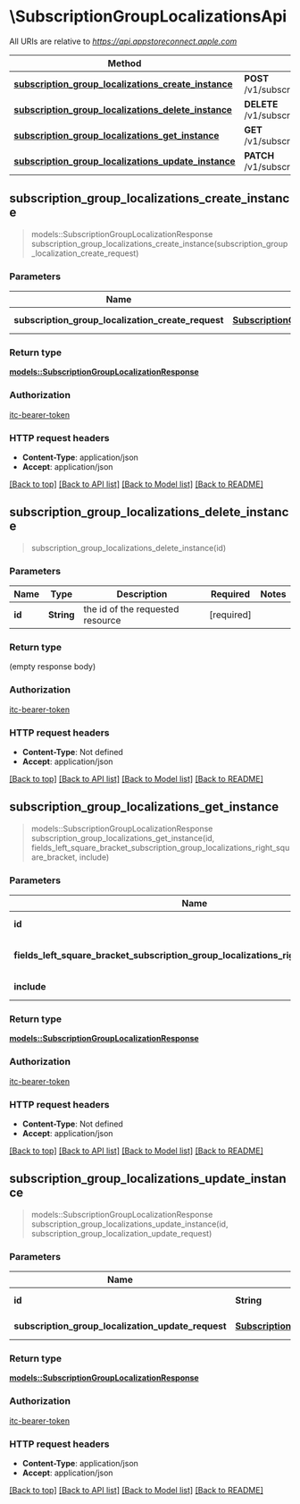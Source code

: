 # \SubscriptionGroupLocalizationsApi

All URIs are relative to *https://api.appstoreconnect.apple.com*

Method | HTTP request | Description
------------- | ------------- | -------------
[**subscription_group_localizations_create_instance**](SubscriptionGroupLocalizationsApi.md#subscription_group_localizations_create_instance) | **POST** /v1/subscriptionGroupLocalizations | 
[**subscription_group_localizations_delete_instance**](SubscriptionGroupLocalizationsApi.md#subscription_group_localizations_delete_instance) | **DELETE** /v1/subscriptionGroupLocalizations/{id} | 
[**subscription_group_localizations_get_instance**](SubscriptionGroupLocalizationsApi.md#subscription_group_localizations_get_instance) | **GET** /v1/subscriptionGroupLocalizations/{id} | 
[**subscription_group_localizations_update_instance**](SubscriptionGroupLocalizationsApi.md#subscription_group_localizations_update_instance) | **PATCH** /v1/subscriptionGroupLocalizations/{id} | 



## subscription_group_localizations_create_instance

> models::SubscriptionGroupLocalizationResponse subscription_group_localizations_create_instance(subscription_group_localization_create_request)


### Parameters


Name | Type | Description  | Required | Notes
------------- | ------------- | ------------- | ------------- | -------------
**subscription_group_localization_create_request** | [**SubscriptionGroupLocalizationCreateRequest**](SubscriptionGroupLocalizationCreateRequest.md) | SubscriptionGroupLocalization representation | [required] |

### Return type

[**models::SubscriptionGroupLocalizationResponse**](SubscriptionGroupLocalizationResponse.md)

### Authorization

[itc-bearer-token](../README.md#itc-bearer-token)

### HTTP request headers

- **Content-Type**: application/json
- **Accept**: application/json

[[Back to top]](#) [[Back to API list]](../README.md#documentation-for-api-endpoints) [[Back to Model list]](../README.md#documentation-for-models) [[Back to README]](../README.md)


## subscription_group_localizations_delete_instance

> subscription_group_localizations_delete_instance(id)


### Parameters


Name | Type | Description  | Required | Notes
------------- | ------------- | ------------- | ------------- | -------------
**id** | **String** | the id of the requested resource | [required] |

### Return type

 (empty response body)

### Authorization

[itc-bearer-token](../README.md#itc-bearer-token)

### HTTP request headers

- **Content-Type**: Not defined
- **Accept**: application/json

[[Back to top]](#) [[Back to API list]](../README.md#documentation-for-api-endpoints) [[Back to Model list]](../README.md#documentation-for-models) [[Back to README]](../README.md)


## subscription_group_localizations_get_instance

> models::SubscriptionGroupLocalizationResponse subscription_group_localizations_get_instance(id, fields_left_square_bracket_subscription_group_localizations_right_square_bracket, include)


### Parameters


Name | Type | Description  | Required | Notes
------------- | ------------- | ------------- | ------------- | -------------
**id** | **String** | the id of the requested resource | [required] |
**fields_left_square_bracket_subscription_group_localizations_right_square_bracket** | Option<[**Vec<String>**](String.md)> | the fields to include for returned resources of type subscriptionGroupLocalizations |  |
**include** | Option<[**Vec<String>**](String.md)> | comma-separated list of relationships to include |  |

### Return type

[**models::SubscriptionGroupLocalizationResponse**](SubscriptionGroupLocalizationResponse.md)

### Authorization

[itc-bearer-token](../README.md#itc-bearer-token)

### HTTP request headers

- **Content-Type**: Not defined
- **Accept**: application/json

[[Back to top]](#) [[Back to API list]](../README.md#documentation-for-api-endpoints) [[Back to Model list]](../README.md#documentation-for-models) [[Back to README]](../README.md)


## subscription_group_localizations_update_instance

> models::SubscriptionGroupLocalizationResponse subscription_group_localizations_update_instance(id, subscription_group_localization_update_request)


### Parameters


Name | Type | Description  | Required | Notes
------------- | ------------- | ------------- | ------------- | -------------
**id** | **String** | the id of the requested resource | [required] |
**subscription_group_localization_update_request** | [**SubscriptionGroupLocalizationUpdateRequest**](SubscriptionGroupLocalizationUpdateRequest.md) | SubscriptionGroupLocalization representation | [required] |

### Return type

[**models::SubscriptionGroupLocalizationResponse**](SubscriptionGroupLocalizationResponse.md)

### Authorization

[itc-bearer-token](../README.md#itc-bearer-token)

### HTTP request headers

- **Content-Type**: application/json
- **Accept**: application/json

[[Back to top]](#) [[Back to API list]](../README.md#documentation-for-api-endpoints) [[Back to Model list]](../README.md#documentation-for-models) [[Back to README]](../README.md)

